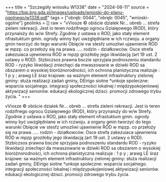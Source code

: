+++
title = "Szczegóły wniosku W1338"
date = "2024-06-11"
source = "https://bip.brg.gda.pl/images/uploads/wnioski-do-planu-ogolnego/w1338.pdf"
tags = ["obręb: 0044", "obręb: 0045", "wnioski-ogolne"]
geolinks = []
raw = "vViosze © obiście dzialek Nr... obreb ... strefa zieleni  rekreacji. Jest io teren rodzifnego ogrocu Gziaięowego (ROD), który przynaisży do w/w Strefy. Zgodnie z ustawa o ROD, jako stały element nfrastuktum gmin. ogrody winny być uwzględniane w ich rczwoju. a organy gmin tworzyć do tego warunki Obięcie vw stesfz umozliwi ujawnienie RÓD w mpzp. co przełoży się na prawa ..... rodzin - działkowców. Osce strefa zakezuiaca ujewnienia RÓD w mpzp groziłoby jego iikwidacją (art 19 ust. 2 ustawy o ROD). Stzbiczsos prawna bsczie sprzyjaia podnoszeniu standardu ROD - ryzyko likwidacji zniechęci da mwaszowarie w dziwki ROD sa obszarem o wysokiej bioróżnorodności, ich ochrona planistyczna realizuje :  1 p y ; arawg LE śraz krajowe: sa ważnym element infrastruktury zielonej gminy: służa realizacji zadań gminy, DEirigo siotne *unkoje spoleczne: wsparcia socjalnego. integracji społeczności lokalnej i międzypokojeniowej aktywizacji seniorów. edukacji ekologicznej dzisci. promocji zdrowego trybu życia. "
+++

vViosze © obiście dzialek Nr... obreb ... strefa zieleni  rekreacji. Jest io teren rodzifnego
ogrocu Gziaięowego (ROD), który przynaisży do w/w Strefy. Zgodnie z ustawa o ROD, jako stały element
nfrastuktum gmin. ogrody winny być uwzględniane w ich rczwoju. a organy gmin tworzyć do tego warunki
Obięcie vw stesfz umozliwi ujawnienie RÓD w mpzp. co przełoży się na prawa ..... rodzin - działkowców.
Osce strefa zakezuiaca ujewnienia RÓD w mpzp groziłoby jego iikwidacją (art 19 ust. 2 ustawy o ROD).
Stzbiczsos prawna bsczie sprzyjaia podnoszeniu standardu ROD - ryzyko likwidacji zniechęci da
mwaszowarie w dziwki ROD sa obszarem o wysokiej bioróżnorodności, ich ochrona planistyczna realizuje
:  1 p y ;
arawg LE śraz krajowe: sa ważnym element infrastruktury zielonej gminy: służa realizacji zadań gminy,
DEirigo siotne *unkoje spoleczne: wsparcia socjalnego. integracji społeczności lokalnej i międzypokojeniowej
aktywizacji seniorów. edukacji ekologicznej dzisci. promocji zdrowego trybu życia.



